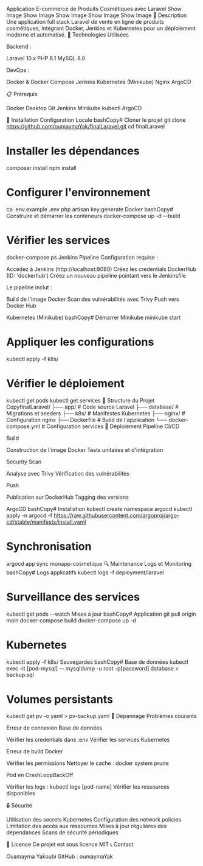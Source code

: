 Application E-commerce de Produits Cosmétiques avec Laravel
Show Image
Show Image
Show Image
Show Image
Show Image
📖 Description
Une application full stack Laravel de vente en ligne de produits cosmétiques, intégrant Docker, Jenkins et Kubernetes pour un déploiement moderne et automatisé.
🚀 Technologies Utilisées

Backend :

Laravel 10.x
PHP 8.1
MySQL 8.0


DevOps :

Docker & Docker Compose
Jenkins
Kubernetes (Minikube)
Nginx
ArgoCD



📋 Prérequis

Docker Desktop
Git
Jenkins
Minikube
kubectl
ArgoCD

🔧 Installation
Configuration Locale
bashCopy# Cloner le projet
git clone https://github.com/oumaymaYak/finalLaravel.git
cd finalLaravel

# Installer les dépendances
composer install
npm install

# Configurer l'environnement
cp .env.example .env
php artisan key:generate
Docker
bashCopy# Construire et démarrer les conteneurs
docker-compose up -d --build

# Vérifier les services
docker-compose ps
Jenkins Pipeline
Configuration requise :

Accédez à Jenkins (http://localhost:8080)
Créez les credentials DockerHub (ID: 'dockerhub')
Créez un nouveau pipeline pointant vers le Jenkinsfile

Le pipeline inclut :

Build de l'image Docker
Scan des vulnérabilités avec Trivy
Push vers Docker Hub

Kubernetes (Minikube)
bashCopy# Démarrer Minikube
minikube start

# Appliquer les configurations
kubectl apply -f k8s/

# Vérifier le déploiement
kubectl get pods
kubectl get services
📁 Structure du Projet
CopyfinalLaravel/
├── app/                 # Code source Laravel
├── database/           # Migrations et seeders
├── k8s/               # Manifestes Kubernetes
├── nginx/             # Configuration nginx
├── Dockerfile         # Build de l'application
└── docker-compose.yml # Configuration services
🚀 Déploiement
Pipeline CI/CD

Build

Construction de l'image Docker
Tests unitaires et d'intégration


Security Scan

Analyse avec Trivy
Vérification des vulnérabilités


Push

Publication sur DockerHub
Tagging des versions



ArgoCD
bashCopy# Installation
kubectl create namespace argocd
kubectl apply -n argocd -f https://raw.githubusercontent.com/argoproj/argo-cd/stable/manifests/install.yaml

# Synchronisation
argocd app sync monapp-cosmetique
🔍 Maintenance
Logs et Monitoring
bashCopy# Logs applicatifs
kubectl logs -f deployment/laravel

# Surveillance des services
kubectl get pods --watch
Mises à jour
bashCopy# Application
git pull origin main
docker-compose build
docker-compose up -d

# Kubernetes
kubectl apply -f k8s/
Sauvegardes
bashCopy# Base de données
kubectl exec -it [pod-mysql] -- mysqldump -u root -p[password] database > backup.sql

# Volumes persistants
kubectl get pv -o yaml > pv-backup.yaml
🔧 Dépannage
Problèmes courants

Erreur de connexion Base de données

Vérifier les credentials dans .env
Vérifier les services Kubernetes


Erreur de build Docker

Vérifier les permissions
Nettoyer le cache : docker system prune


Pod en CrashLoopBackOff

Vérifier les logs : kubectl logs [pod-name]
Vérifier les ressources disponibles



🔒 Sécurité

Utilisation des secrets Kubernetes
Configuration des network policies
Limitation des accès aux ressources
Mises à jour régulières des dépendances
Scans de sécurité périodiques

📄 Licence
Ce projet est sous licence MIT
📞 Contact

Ouamayma Yakoubi
GitHub : oumaymaYak
